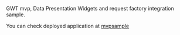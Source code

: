 GWT mvp, Data Presentation Widgets and request factory integration sample.

You can check deployed application at [mvpsample](http://mvpsample.appspot.com/)
